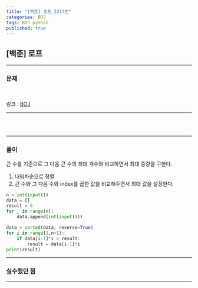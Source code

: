 ```yaml
---
title: "[백준] 로프_2217번"
categories: BOJ
tags: BOJ python
published: true
---
```


## [백준] 로프

---

### 문제

<br>

링크 : [BOJ](https://www.acmicpc.net/problem/2217)

---

<br/><br/>

---

### 풀이

큰 수를 기준으로 그 다음 큰 수의 최대 개수와 비교하면서 최대 중량을 구한다.

1. 내림차순으로 정렬
2. 큰 수와 그 다음 수와 index를 곱한 값을 비교해주면서 최대 값을 설정한다.

```python
n = int(input())
data = []
result = 0
for _ in range(n):
    data.append(int(input()))

data = sorted(data, reverse=True)
for i in range(1,n+1):
    if data[i-1]*i > result:
        result = data[i-1]*i
print(result)
```

---

### 실수했던 점

---
